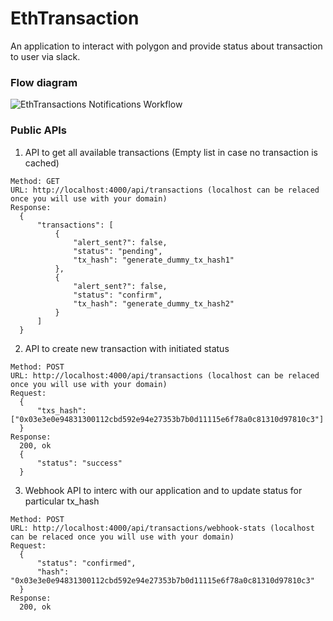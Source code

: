 # EthTransaction
An application to interact with polygon and provide status about transaction to user via slack.

### Flow diagram

![EthTransactions Notifications Workflow](https://user-images.githubusercontent.com/20892499/146677835-59b8cf70-c3e2-4292-b187-7a9928b8061f.png)

### Public APIs
  1. API to get all available transactions (Empty list in case no transaction is cached)
 
    Method: GET
    URL: http://localhost:4000/api/transactions (localhost can be relaced once you will use with your domain)
    Response:
      {
          "transactions": [
              {
                  "alert_sent?": false,
                  "status": "pending",
                  "tx_hash": "generate_dummy_tx_hash1"
              },
              {
                  "alert_sent?": false,
                  "status": "confirm",
                  "tx_hash": "generate_dummy_tx_hash2"
              }
          ]
      }
   
   2. API to create new transaction with initiated status
      
    Method: POST
    URL: http://localhost:4000/api/transactions (localhost can be relaced once you will use with your domain)
    Request: 
      {
          "txs_hash": ["0x03e3e0e94831300112cbd592e94e27353b7b0d11115e6f78a0c81310d97810c3"]
      }
    Response:
      200, ok
      {
          "status": "success"
      }
      
  3. Webhook API to interc with our application and to update status for particular tx_hash
     
    Method: POST
    URL: http://localhost:4000/api/transactions/webhook-stats (localhost can be relaced once you will use with your domain)
    Request: 
      {
          "status": "confirmed",
          "hash": "0x03e3e0e94831300112cbd592e94e27353b7b0d11115e6f78a0c81310d97810c3"
      }
    Response:
      200, ok
    
     
    
